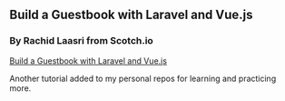 ## Build a Guestbook with Laravel and Vue.js
### By Rachid Laasri from Scotch.io

[Build a Guestbook with Laravel and Vue.js ](https://scotch.io/tutorials/build-a-guestbook-with-laravel-and-vuejs)

Another tutorial added to my personal repos for learning and practicing more.